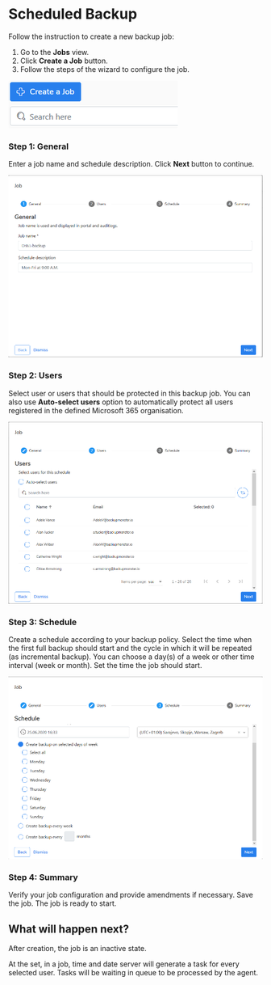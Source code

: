 # Scheduled Backup

Follow the instruction to create a new backup job:

1. Go to the **Jobs** view. 
2. Click **Create a Job** button.
3. Follow the steps of the wizard to configure the job.

![](../../.gitbook/assets/kodo-cloud-administration-backup05.png)

### Step 1: General

Enter a job name and schedule description. Click **Next** button to continue.

![](../../.gitbook/assets/kodo-cloud-administration-backup06.png)

### Step 2: Users

Select user or users that should be protected in this backup job. You can also use **Auto-select users** option to automatically protect all users registered in the defined Microsoft 365 organisation.

![](../../.gitbook/assets/kodo-cloud-administration-backup07.png)

### Step 3: Schedule

Create a schedule according to your backup policy.  Select the time when the first full backup should start and the cycle in which it will be repeated \(as incremental backup\). You can choose a day\(s\) of a week or other time interval \(week or month\). Set the time the job should start.

![](../../.gitbook/assets/kodo-cloud-administration-backup08.png)

### Step 4: Summary

Verify your job configuration and provide amendments if necessary. Save the job. The job is ready to start.

## What will happen next?

After creation, the job is an inactive state.  

At the set, in a job, time and date server will generate a task for every selected user. Tasks will be waiting in queue to be processed by the agent.


